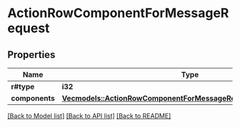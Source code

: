 # ActionRowComponentForMessageRequest

## Properties

Name | Type | Description | Notes
------------ | ------------- | ------------- | -------------
**r#type** | **i32** |  | 
**components** | [**Vec<models::ActionRowComponentForMessageRequestComponentsInner>**](ActionRowComponentForMessageRequest_components_inner.md) |  | 

[[Back to Model list]](../README.md#documentation-for-models) [[Back to API list]](../README.md#documentation-for-api-endpoints) [[Back to README]](../README.md)


